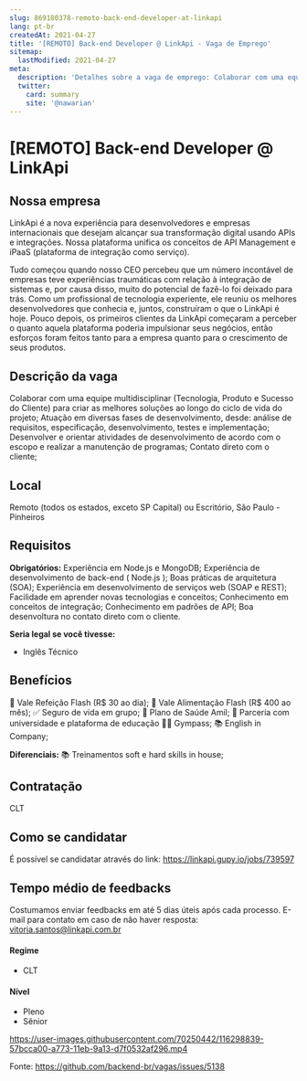 ```yaml
---
slug: 869180378-remoto-back-end-developer-at-linkapi
lang: pt-br
createdAt: 2021-04-27
title: '[REMOTO] Back-end Developer @ LinkApi - Vaga de Emprego'
sitemap:
  lastModified: 2021-04-27
meta:
  description: 'Detalhes sobre a vaga de emprego: Colaborar com uma equipe multidisciplinar (Tecnologia, Produto e Sucesso do Cliente) para criar as melhores soluções ao longo do ciclo de vida do projeto; Atuação em diversas fases de desenvolvimento, desde: análise de requisitos, especificação, desenvolvimento, testes e implementação; Desenvolver e orientar atividades de desenvolvimento de acordo com o escopo e realizar a manutenção de programas; Contato direto com o cliente;'
  twitter:
    card: summary
    site: '@nawarian'
---
```


# [REMOTO] Back-end Developer @ LinkApi

## Nossa empresa

LinkApi é a nova experiência para desenvolvedores e empresas internacionais que desejam alcançar sua transformação digital usando APIs e integrações. Nossa plataforma unifica os conceitos de API Management e iPaaS (plataforma de integração como serviço).

Tudo começou quando nosso CEO percebeu que um número incontável de empresas teve experiências traumáticas com relação à integração de sistemas e, por causa disso, muito do potencial de fazê-lo foi deixado para trás. Como um profissional de tecnologia experiente, ele reuniu os melhores desenvolvedores que conhecia e, juntos, construíram o que o LinkApi é hoje. Pouco depois, os primeiros clientes da LinkApi começaram a perceber o quanto aquela plataforma poderia impulsionar seus negócios, então esforços foram feitos tanto para a empresa quanto para o crescimento de seus produtos.

## Descrição da vaga

Colaborar com uma equipe multidisciplinar (Tecnologia, Produto e Sucesso do Cliente) para criar as melhores soluções ao longo do ciclo de vida do projeto;
Atuação em diversas fases de desenvolvimento, desde: análise de requisitos, especificação, desenvolvimento, testes e implementação;
Desenvolver e orientar atividades de desenvolvimento de acordo com o escopo e realizar a manutenção de programas;
Contato direto com o cliente;

## Local

Remoto (todos os estados, exceto SP Capital) ou Escritório, São Paulo - Pinheiros

## Requisitos

**Obrigatórios:**
Experiência em Node.js e MongoDB;
Experiência de desenvolvimento de back-end ( Node.js );
Boas práticas de arquitetura (SOA);
Experiência em desenvolvimento de serviços web (SOAP e REST);
Facilidade em aprender novas tecnologias e conceitos;
Conhecimento em conceitos de integração;
Conhecimento em padrões de API;
Boa desenvoltura no contato direto com o cliente.

**Seria legal se você tivesse:**
- Inglês Técnico

## Benefícios

🥘 Vale Refeição Flash (R$ 30 ao dia);
🥘 Vale Alimentação Flash (R$ 400 ao mês);
✅ Seguro de vida em grupo;
🏥 Plano de Saúde Amil;
🏫 Parceria com universidade e plataforma de educação
🏋‍♀ Gympass;
📚 English in Company;

**Diferenciais:**
📚 Treinamentos soft e hard skills in house;

## Contratação

CLT

## Como se candidatar

É possível se candidatar através do link: https://linkapi.gupy.io/jobs/739597

## Tempo médio de feedbacks

Costumamos enviar feedbacks em até 5 dias úteis após cada processo.
E-mail para contato em caso de não haver resposta: vitoria.santos@linkapi.com.br

#### Regime
- CLT

#### Nível
- Pleno
- Sênior

https://user-images.githubusercontent.com/70250442/116298839-57bcca00-a773-11eb-9a13-d7f0532af296.mp4



Fonte: https://github.com/backend-br/vagas/issues/5138